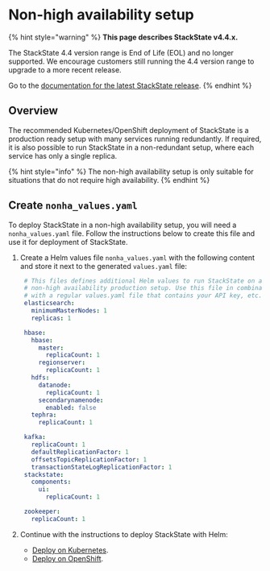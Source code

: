 # Non-high availability setup

{% hint style="warning" %}
**This page describes StackState v4.4.x.**

The StackState 4.4 version range is End of Life (EOL) and no longer supported. We encourage customers still running the 4.4 version range to upgrade to a more recent release.

Go to the [documentation for the latest StackState release](https://docs.stackstate.com/setup/installation/kubernetes_install/non_high_availability_setup).
{% endhint %}

## Overview

The recommended Kubernetes/OpenShift deployment of StackState is a production ready setup with many services running redundantly. If required, it is also possible to run StackState in a non-redundant setup, where each service has only a single replica.

{% hint style="info" %}
The non-high availability setup is only suitable for situations that do not require high availability.
{% endhint %}

## Create `nonha_values.yaml`

To deploy StackState in a non-high availability setup, you will need a `nonha_values.yaml` file. Follow the instructions below to create this file and use it for deployment of StackState.

1. Create a Helm values file `nonha_values.yaml` with the following content and store it next to the generated `values.yaml` file:

   ```yaml
    # This files defines additional Helm values to run StackState on a 
    # non-high availability production setup. Use this file in combination
    # with a regular values.yaml file that contains your API key, etc.
    elasticsearch:
      minimumMasterNodes: 1
      replicas: 1

    hbase:
      hbase:
        master:
          replicaCount: 1
        regionserver:
          replicaCount: 1
      hdfs:
        datanode:
          replicaCount: 1
        secondarynamenode:
          enabled: false
      tephra:
        replicaCount: 1

    kafka:
      replicaCount: 1
      defaultReplicationFactor: 1
      offsetsTopicReplicationFactor: 1
      transactionStateLogReplicationFactor: 1
    stackstate:
      components:
        ui:
          replicaCount: 1

    zookeeper:
      replicaCount: 1
   ```

2. Continue with the instructions to deploy StackState with Helm:
   * [Deploy on Kubernetes](/setup/installation/kubernetes_install/install_stackstate.md#deploy-stackstate-with-helm).
   * [Deploy on OpenShift](/setup/installation/openshift_install.md#deploy-stackstate-with-helm).

